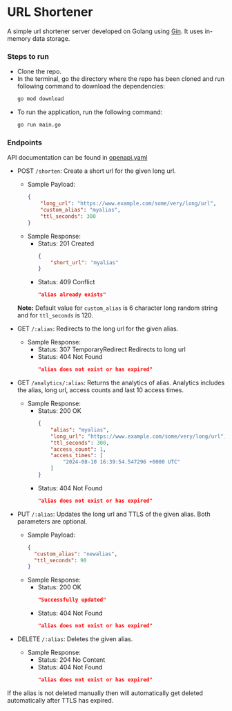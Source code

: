 # URL Shortener

A simple url shortener server developed on Golang using [Gin](https://gin-gonic.com/). It uses in-memory data storage. 

### Steps to run
- Clone the repo.
- In the terminal, go the directory where the repo has been cloned and run following command to download the dependencies:
  ```bash
  go mod download 
  ```
- To run the application, run the following command:
  ```bash
  go run main.go 
  ```

### Endpoints
API documentation can be found in [openapi.yaml](https://github.com/ssshekhu53/url-shortener/blob/main/openapi.yaml)

- POST `/shorten`: Create a short url for the given long url.
  - Sample Payload:
    ```json
    {
        "long_url": "https://www.example.com/some/very/long/url",
        "custom_alias": "myalias",  
        "ttl_seconds": 300 
    }
    ```
  - Sample Response:
    - Status: 201 Created
      ```json
      {
          "short_url": "myalias"
      }
      ```
    - Status: 409 Conflict
      ```json
      "alias already exists"
      ```
  **Note:** Default value for `custom_alias` is 6 character long random string and for `ttl_seconds` is 120.

- GET `/:alias`: Redirects to the long url for the given alias.
  - Sample Response:
    - Status: 307 TemporaryRedirect
      Redirects to long url
    - Status: 404 Not Found
      ```json
      "alias does not exist or has expired"
      ```

- GET `/analytics/:alias`: Returns the analytics of alias. Analytics includes the alias, long url, access counts and last 10 access times.
  - Sample Response:
    - Status: 200 OK
      ```json
      {
          "alias": "myalias",
          "long_url": "https://www.example.com/some/very/long/url",
          "ttl_seconds": 300,
          "access_count": 1,
          "access_times": [
              "2024-08-10 16:39:54.547296 +0000 UTC"
          ]
      }
      ```
    - Status: 404 Not Found
      ```json
      "alias does not exist or has expired"
      ```

- PUT `/:alias`: Updates the long url and TTLS of the given alias. Both parameters are optional.
  - Sample Payload: 
    ```json
    {
      "custom_alias": "newalias", 
      "ttl_seconds": 90 
    }
     ```
  - Sample Response:
    - Status: 200 OK
      ```json
      "Successfully updated"
      ```
    - Status: 404 Not Found
      ```json
      "alias does not exist or has expired"
      ```

- DELETE `/:alias`: Deletes the given alias.
  - Sample Response:
    - Status: 204 No Content
    - Status: 404 Not Found
      ```json
      "alias does not exist or has expired"
      ```

If the alias is not deleted manually then will automatically get deleted automatically after TTLS has expired. 